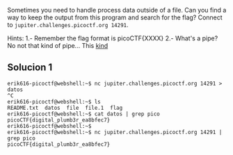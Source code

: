 Sometimes you need to handle process data outside of a file. Can you find a way to keep the output from this program and search for the flag? Connect to `jupiter.challenges.picoctf.org 14291`.

Hints:
1.- Remember the flag format is picoCTF{XXXX}
2.- What's a pipe? No not that kind of pipe... This [kind](http://www.linfo.org/pipes.html)

## Solucion 1
```
erik616-picoctf@webshell:~$ nc jupiter.challenges.picoctf.org 14291 > datos 
^C
erik616-picoctf@webshell:~$ ls
README.txt  datos  file  file.1  flag
erik616-picoctf@webshell:~$ cat datos | grep pico
picoCTF{digital_plumb3r_ea8bfec7}
erik616-picoctf@webshell:~$ 
erik616-picoctf@webshell:~$ nc jupiter.challenges.picoctf.org 14291 | grep pico        
picoCTF{digital_plumb3r_ea8bfec7}
```
